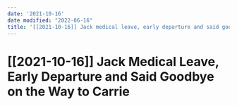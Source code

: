 ```yaml
---
date: '2021-10-16'
date modified: "2022-06-16"
title: '[[2021-10-16]] Jack medical leave, early departure and said goodbye on the way to Carrie'
---
```


# [[2021-10-16]] Jack Medical Leave, Early Departure and Said Goodbye on the Way to Carrie

